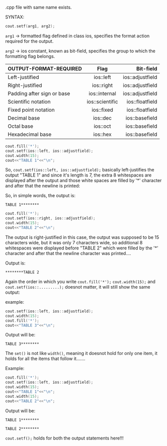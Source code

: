 .cpp file with same name exists.

SYNTAX:

```c++
cout.setf(arg1, arg2);
```


`arg1` -> formatted flag defined in class ios, specifies the
format action required for the output.

`arg2` -> ios constant, known as bit-field, specifies the group
to which the formatting flag belongs.


| OUTPUT-FORMAT-REQUIRED| Flag|Bit-field |
|:----------------------|:---:|---------:|
|Left-justified|ios::left|ios::adjustfield|
|Right-justified|ios::right|ios::adjustfield|
|Padding after sign or base|ios::internal|ios::adjustfield|
|Scientific notation|ios::scientific|ios::floatfield|
|Fixed point notation|ios::fixed|ios::floatfield|
|Decimal base|ios::dec|ios::basefield|
|Octal base|ios::oct|ios::basefield|
|Hexadecimal base|ios::hex|ios::basefield|


```c++
cout.fill('*');
cout.setf(ios::left, ios::adjustfield);
cout.width(15);
cout<<"TABLE 1"<<"\n";
```

So, `cout.setf(ios::left, ios::adjustfield);` basically left-justifies the output "TABLE 1" and since it's length is 7, the extra 8 whitespaces are displayed after the output and those white spaces are filled by '*' character and after that the newline is printed:

So, in simple words, the output is:

`TABLE 1********`

```c++
cout.fill('*');
cout.setf(ios::right, ios::adjustfield);
cout.width(15);
cout<<"TABLE 2"<<"\n";
```

The output is right-justified in this case, the output was supposed to be 15 characters wide, but it was only 7 characters wide, so additional 8 whitespaces were displayed before "TABLE 2" which were filled by the '*' character and after that the newline character was printed....

Output is:

`********TABLE 2`

Again the order in which you write `cout.fill('*');` `cout.width(15);` and `cout.setf(ios::.........);` doesnot matter, it will still show the same output:

example:

```c++
cout.setf(ios::left, ios::adjustfield);
cout.width(15);
cout.fill('*');
cout<<"TABLE 3"<<"\n";
```

Output will be:

`TABLE 3********`

The `set()` is not like `width()`, meaning it doesnot hold for only one item, it holds for all the items that follow it.......

Example:

```c++
cout.fill('*');
cout.setf(ios::left, ios::adjustfield);
cout.width(15);
cout<<"TABLE 1"<<"\n";
cout.width(15);
cout<<"TABLE 2"<<"\n";
```

Output will be:
```
TABLE 1********

TABLE 2********
```


`cout.setf();` holds for both the output statements here!!!
